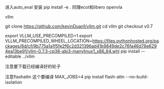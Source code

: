 进入auto_eval 安装 pip install -e .
同理ecot和libero openvla


vllm

git clone https://github.com/kevinDuan1/vllm.git
cd vllm
git checkout v0.7

export VLLM_USE_PRECOMPILED=1
export VLLM_PRECOMPILED_WHEEL_LOCATION=https://files.pythonhosted.org/packages/8d/cf/9b775a1a1f5fe2f6c2d321396ad41b9849de2c76fa46d78e6294ea13be91/vllm-0.7.3-cp38-abi3-manylinux1_x86_64.whl
pip install --editable ../vllm

注意要下载已经编译好的轮子


注意flashattn 这个要编译
MAX_JOBS=4 pip install flash-attn --no-build-isolation




<!-- 

if ($?PYTHONPATH) then
    setenv PYTHONPATH /cs/student/projects1/rai/2024/jiaqiyao/pkg/lib/python3.9/site-packages:$PYTHONPATH
else
    setenv PYTHONPATH /cs/student/projects1/rai/2024/jiaqiyao/pkg/lib/python3.9/site-packages
endif -->